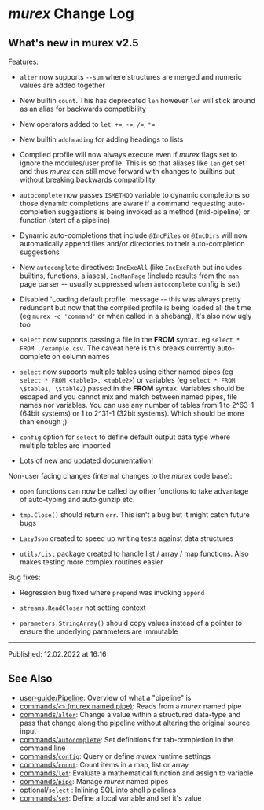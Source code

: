 # _murex_ Change Log

## What's new in murex v2.5

Features:

  * `alter` now supports `--sum` where structures are merged and numeric values are added together

  * New builtin `count`. This has deprecated `len` however `len` will stick around as an alias for backwards compatibility

  * New operators added to `let`: `+=`, `-=`, `/=`, `*=`

  * New builtin `addheading` for adding headings to lists

  * Compiled profile will now always execute even if _murex_ flags set to ignore the modules/user profile. This is so that aliases like `len` get set and thus _murex_ can still move forward with changes to builtins but without breaking backwards compatibility

  * `autocomplete` now passes `ISMETHOD` variable to dynamic completions so those dynamic completions are aware if a command requesting auto-completion suggestions is being invoked as a method (mid-pipeline) or function (start of a pipeline)

  * Dynamic auto-completions that include `@IncFiles` or `@IncDirs` will now automatically append files and/or directories to their auto-completion suggestions

  * New `autocomplete` directives: `IncExeAll` (like `IncExePath` but includes builtins, functions, aliases), `IncManPage` (include results from the `man` page parser -- usually suppressed when `autocomplete` config is set)

  * Disabled 'Loading default profile' message -- this was always pretty redundant but now that the compiled profile is being loaded all the time (eg `murex -c 'command'` or when called in a shebang), it's also now ugly too

  * `select` now supports passing a file in the **FROM** syntax. eg `select * FROM ./example.csv`. The caveat here is this breaks currently auto-complete on column names

  * `select` now supports multiple tables using either named pipes (eg `select * FROM <table1>, <table2>`) or variables (eg `select * FROM \$table1, \$table2`) passed in the **FROM** syntax. Variables should be escaped and you cannot mix and match between named pipes, file names nor variables. You can use any number of tables from 1 to 2^63-1 (64bit systems) or 1 to 2^31-1 (32bit systems). Which should be more than enough ;)

  * `config` option for `select` to define default output data type where multiple tables are imported

  * Lots of new and updated documentation!

  Non-user facing changes (internal changes to the _murex_ code base):
  
  * `open` functions can now be called by other functions to take advantage of auto-typing and auto gunzip etc.

  * `tmp.Close()` should return `err`. This isn't a bug but it might catch future bugs

  * `LazyJson` created to speed up writing tests against data structures

  * `utils/List` package created to handle list / array / map functions. Also makes testing more complex routines easier

  Bug fixes:
  
  * Regression bug fixed where `prepend` was invoking `append`

  * `streams.ReadCloser` not setting context

  * `parameters.StringArray()` should copy values instead of a pointer to ensure the underlying parameters are immutable

<hr>

Published: 12.02.2022 at 16:16

## See Also

* [user-guide/Pipeline](../user-guide/pipeline.md):
  Overview of what a "pipeline" is
* [commands/`<>` (murex named pipe)](../commands/namedpipe.md):
  Reads from a _murex_ named pipe
* [commands/`alter`](../commands/alter.md):
  Change a value within a structured data-type and pass that change along the pipeline without altering the original source input
* [commands/`autocomplete`](../commands/autocomplete.md):
  Set definitions for tab-completion in the command line
* [commands/`config`](../commands/config.md):
  Query or define _murex_ runtime settings
* [commands/`count`](../commands/count.md):
  Count items in a map, list or array
* [commands/`let`](../commands/let.md):
  Evaluate a mathematical function and assign to variable
* [commands/`pipe`](../commands/pipe.md):
  Manage _murex_ named pipes
* [optional/`select` ](../optional/select.md):
  Inlining SQL into shell pipelines
* [commands/`set`](../commands/set.md):
  Define a local variable and set it's value
